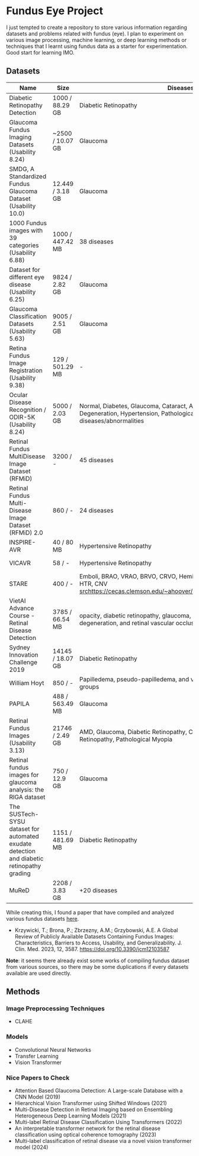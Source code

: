 # Fundus Eye Project

I just tempted to create a repository to store various information regarding datasets and problems related with fundus (eye). I plan to experiment on various image processing, machine learning, or deep learning methods or techniques that I learnt using fundus data as a starter for experimentation. Good start for learning IMO.

## Datasets

| Name | Size | Diseases | Source |
| -- | -- | -- | -- |
| Diabetic Retinopathy Detection | 1000 / 88.29 GB | Diabetic Retinopathy  | [link](https://www.kaggle.com/c/diabetic-retinopathy-detection/data) |
| Glaucoma Fundus Imaging Datasets (Usability 8.24) | ~2500 / 10.07 GB | Glaucoma | [link](https://www.kaggle.com/datasets/arnavjain1/glaucoma-datasets) |
| SMDG, A Standardized Fundus Glaucoma Dataset (Usability 10.0) | 12.449 / 3.18 GB | Glaucoma | [link](https://www.kaggle.com/datasets/deathtrooper/multichannel-glaucoma-benchmark-dataset) |
| 1000 Fundus images with 39 categories (Usability 6.88) | 1000 / 447.42 MB | 38 diseases | [link](https://www.kaggle.com/datasets/linchundan/fundusimage1000) |
| Dataset for different eye disease (Usability 6.25) | 9824 / 2.82 GB | Glaucoma | [link](https://www.kaggle.com/datasets/dhirajmwagh1111/dataset-for-different-eye-disease) |
| Glaucoma Classification Datasets (Usability 5.63) | 9005 / 2.51 GB | Glaucoma | [link](https://www.kaggle.com/datasets/ayush02102001/glaucoma-classification-datasets) |
| Retina Fundus Image Registration (Usability 9.38) | 129 / 501.29 MB | - | [link](https://www.kaggle.com/datasets/andrewmvd/fundus-image-registration) |
| Ocular Disease Recognition / ODIR-5K (Usability 8.24) | 5000 / 2.03 GB | Normal, Diabetes, Glaucoma, Cataract, Age related Macular Degeneration, Hypertension, Pathological Myopia, Other diseases/abnormalities | [link](https://www.kaggle.com/datasets/andrewmvd/ocular-disease-recognition-odir5k) |
| Retinal Fundus MultiDisease Image Dataset (RFMiD) | 3200 / - | 45 diseases | [link](https://paperswithcode.com/dataset/retinal-fundus-multidisease-image-dataset) [link](https://riadd.grand-challenge.org/download-all-classes/) |
| Retinal Fundus Multi-Disease Image Dataset (RFMiD) 2.0 | 860 / - | 24 diseases | [link](https://zenodo.org/records/7505822) |
| INSPIRE-AVR | 40 / 80 MB | Hypertensive Retinopathy | [link](https://medicine.uiowa.edu/eye/inspire-datasets) [paper](https://www.mdpi.com/2306-5354/11/1/56) | 
| VICAVR | 58 / - | Hypertensive Retinopathy | [link](http://www.varpa.es/research/ophtalmology.html#vicavr) [paper](https://www.mdpi.com/2306-5354/11/1/56) | 
| STARE | 400 / - | Emboli, BRAO, VRAO, BRVO, CRVO, Hemi-CRVO, BDR/NPDR, PDR, ASR, HTR, CNV [src]()https://cecas.clemson.edu/~ahoover/stare/diagnoses/diagnoses.html | [link](https://cecas.clemson.edu/~ahoover/stare/) |
| VietAI Advance Course - Retinal Disease Detection | 3785 / 66.54 MB | opacity, diabetic retinopathy, glaucoma, macular edema, macular degeneration, and retinal vascular occlusion | [link](https://www.kaggle.com/competitions/vietai-advance-retinal-disease-detection-2020/data) |
| Sydney Innovation Challenge 2019 | 14145 / 18.07 GB | Diabetic Retinopathy | [link](https://www.kaggle.com/competitions/innovation-challenge-2019/data) |
| William Hoyt | 850 / - | Papilledema, pseudo-papilledema, and various other eye disease groups | [link](https://novel.utah.edu/collection/william-f-hoyt/#tab-collection) |
| PAPILA | 488 / 563.49 MB | Glaucoma | [link](https://figshare.com/articles/dataset/PAPILA/14798004) [paper](https://www.nature.com/articles/s41597-022-01388-1) |
| Retinal Fundus Images (Usability 3.13) | 21746 / 2.49 GB | AMD, Glaucoma, Diabetic Retinopathy, Cataract, Hypertensive Retinopathy, Pathological Myopia | [link](https://www.kaggle.com/datasets/kssanjaynithish03/retinal-fundus-images) |
| Retinal fundus images for glaucoma analysis: the RIGA dataset | 750 / 12.9 GB | Glaucoma | [link](https://deepblue.lib.umich.edu/data/concern/data_sets/3b591905z?locale=en) |
| The SUSTech-SYSU dataset for automated exudate detection and diabetic retinopathy grading | 1151 / 481.69 MB | Diabetic Retinopathy | [link](https://figshare.com/articles/dataset/The_SUSTech-SYSU_dataset_for_automated_exudate_detection_and_diabetic_retinopathy_grading/12570770/1) |
| MuReD | 2208 / 3.83 GB | +20 diseases | [link](https://ieee-dataport.org/documents/multi-label-retinal-disease-mured-dataset) [link](https://data.mendeley.com/datasets/pc4mb3h8hz/1) |

While creating this, I found a paper that have compiled and analyzed various fundus datasets [here](https://www.mdpi.com/2077-0383/12/10/3587).

- Krzywicki, T.; Brona, P.; Zbrzezny, A.M.; Grzybowski, A.E. A Global Review of Publicly Available Datasets Containing Fundus Images: Characteristics, Barriers to Access, Usability, and Generalizability. J. Clin. Med. 2023, 12, 3587. https://doi.org/10.3390/jcm12103587

**Note**: it seems there already exist some works of compiling fundus dataset from various sources, so there may be some duplications if every datasets available are used directly.

## Methods

### Image Preprocessing Techniques

- CLAHE

### Models

- Convolutional Neural Networks
- Transfer Learning
- Vision Transformer

### Nice Papers to Check
- Attention Based Glaucoma Detection: A Large-scale Database with a CNN Model (2019)
- Hierarchical Vision Transformer using Shifted Windows (2021)
- Multi-Disease Detection in Retinal Imaging based on Ensembling Heterogeneous Deep Learning Models (2021)
- Multi-label Retinal Disease Classification Using Transformers (2022)
- An interpretable transformer network for the retinal disease classification using optical coherence tomography (2023)
- Multi-label classification of retinal disease via a novel vision transformer model (2024)
